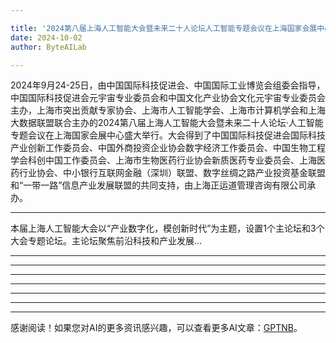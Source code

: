 ```yaml
---

title: '2024第八届上海人工智能大会暨未来二十人论坛人工智能专题会议在上海国家会展中心隆重召开'
date: 2024-10-02
author: ByteAILab

---
```


2024年9月24-25日，由中国国际科技促进会、中国国际工业博览会组委会指导，中国国际科技促进会元宇宙专业委员会和中国文化产业协会文化元宇宙专业委员会主办，上海市突出贡献专家协会、上海市人工智能学会、上海市计算机学会和上海大数据联盟联合主办的2024第八届上海人工智能大会暨未来二十人论坛·人工智能专题会议在上海国家会展中心盛大举行。大会得到了中国国际科技促进会国际科技产业创新工作委员会、中国外商投资企业协会数字经济工作委员会、中国生物工程学会科创中国工作委员会、上海市生物医药行业协会新质医药专业委员会、上海医药行业协会、中小银行互联网金融（深圳）联盟、数字丝绸之路产业投资基金联盟和“一带一路”信息产业发展联盟的共同支持，由上海正运道管理咨询有限公司承办。

---
本届上海人工智能大会以“产业数字化，模创新时代”为主题，设置1个主论坛和3个大会专题论坛。主论坛聚焦前沿科技和产业发展...

---


---


---


---


---


---




---
感谢阅读！如果您对AI的更多资讯感兴趣，可以查看更多AI文章：[GPTNB](https://gptnb.com)。